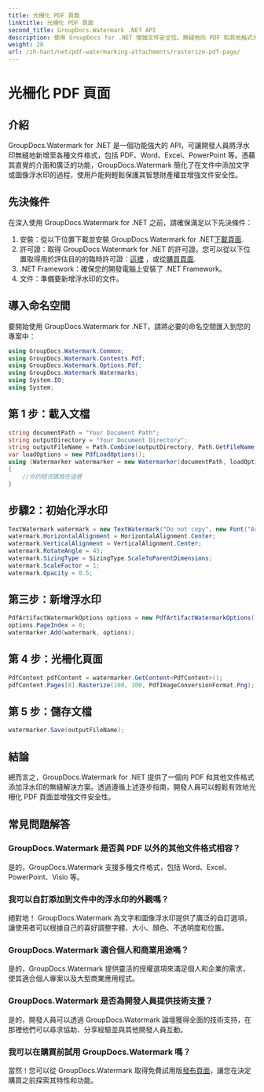 ```yaml
---
title: 光柵化 PDF 頁面
linktitle: 光柵化 PDF 頁面
second_title: GroupDocs.Watermark .NET API
description: 使用 GroupDocs for .NET 增強文件安全性。無縫地向 PDF 和其他格式添加浮水印。
weight: 28
url: /zh-hant/net/pdf-watermarking-attachments/rasterize-pdf-page/
---
```


# 光柵化 PDF 頁面

## 介紹
GroupDocs.Watermark for .NET 是一個功能強大的 API，可讓開發人員將浮水印無縫地新增至各種文件格式，包括 PDF、Word、Excel、PowerPoint 等。憑藉其直覺的介面和廣泛的功能，GroupDocs.Watermark 簡化了在文件中添加文字或圖像浮水印的過程，使用戶能夠輕鬆保護其智慧財產權並增強文件安全性。
## 先決條件
在深入使用 GroupDocs.Watermark for .NET 之前，請確保滿足以下先決條件：
1. 安裝：從以下位置下載並安裝 GroupDocs.Watermark for .NET[下載頁面](https://releases.groupdocs.com/Watermark/net/).
2. 許可證：取得 GroupDocs.Watermark for .NET 的許可證。您可以從以下位置取得用於評估目的的臨時許可證：[這裡](https://purchase.groupdocs.com/temporary-license/) ，或從[購買頁面](https://purchase.groupdocs.com/buy).
3. .NET Framework：確保您的開發電腦上安裝了 .NET Framework。
4. 文件：準備要新增浮水印的文件。

## 導入命名空間
要開始使用 GroupDocs.Watermark for .NET，請將必要的命名空間匯入到您的專案中：
```csharp
using GroupDocs.Watermark.Common;
using GroupDocs.Watermark.Contents.Pdf;
using GroupDocs.Watermark.Options.Pdf;
using GroupDocs.Watermark.Watermarks;
using System.IO;
using System;
```
## 第 1 步：載入文檔
```csharp
string documentPath = "Your Document Path";
string outputDirectory = "Your Document Directory";
string outputFileName = Path.Combine(outputDirectory, Path.GetFileName(documentPath));
var loadOptions = new PdfLoadOptions();
using (Watermarker watermarker = new Watermarker(documentPath, loadOptions))
{
    //你的程式碼放在這裡
}
```
## 步驟2：初始化浮水印
```csharp
TextWatermark watermark = new TextWatermark("Do not copy", new Font("Arial", 8));
watermark.HorizontalAlignment = HorizontalAlignment.Center;
watermark.VerticalAlignment = VerticalAlignment.Center;
watermark.RotateAngle = 45;
watermark.SizingType = SizingType.ScaleToParentDimensions;
watermark.ScaleFactor = 1;
watermark.Opacity = 0.5;
```
## 第三步：新增浮水印
```csharp
PdfArtifactWatermarkOptions options = new PdfArtifactWatermarkOptions();
options.PageIndex = 0;
watermarker.Add(watermark, options);
```
## 第 4 步：光柵化頁面
```csharp
PdfContent pdfContent = watermarker.GetContent<PdfContent>();
pdfContent.Pages[0].Rasterize(100, 100, PdfImageConversionFormat.Png);
```
## 第 5 步：儲存文檔
```csharp
watermarker.Save(outputFileName);
```

## 結論
總而言之，GroupDocs.Watermark for .NET 提供了一個向 PDF 和其他文件格式添加浮水印的無縫解決方案。透過遵循上述逐步指南，開發人員可以輕鬆有效地光柵化 PDF 頁面並增強文件安全性。
## 常見問題解答
### GroupDocs.Watermark 是否與 PDF 以外的其他文件格式相容？
是的，GroupDocs.Watermark 支援多種文件格式，包括 Word、Excel、PowerPoint、Visio 等。
### 我可以自訂添加到文件中的浮水印的外觀嗎？
絕對地！ GroupDocs.Watermark 為文字和圖像浮水印提供了廣泛的自訂選項，讓使用者可以根據自己的喜好調整字體、大小、顏色、不透明度和位置。
### GroupDocs.Watermark 適合個人和商業用途嗎？
是的，GroupDocs.Watermark 提供靈活的授權選項來滿足個人和企業的需求，使其適合個人專案以及大型商業應用程式。
### GroupDocs.Watermark 是否為開發人員提供技術支援？
是的，開發人員可以透過 GroupDocs.Watermark 論壇獲得全面的技術支持，在那裡他們可以尋求協助、分享經驗並與其他開發人員互動。
### 我可以在購買前試用 GroupDocs.Watermark 嗎？
當然！您可以從 GroupDocs.Watermark 取得免費試用版[發布頁面](https://releases.groupdocs.com/)，讓您在決定購買之前探索其特性和功能。